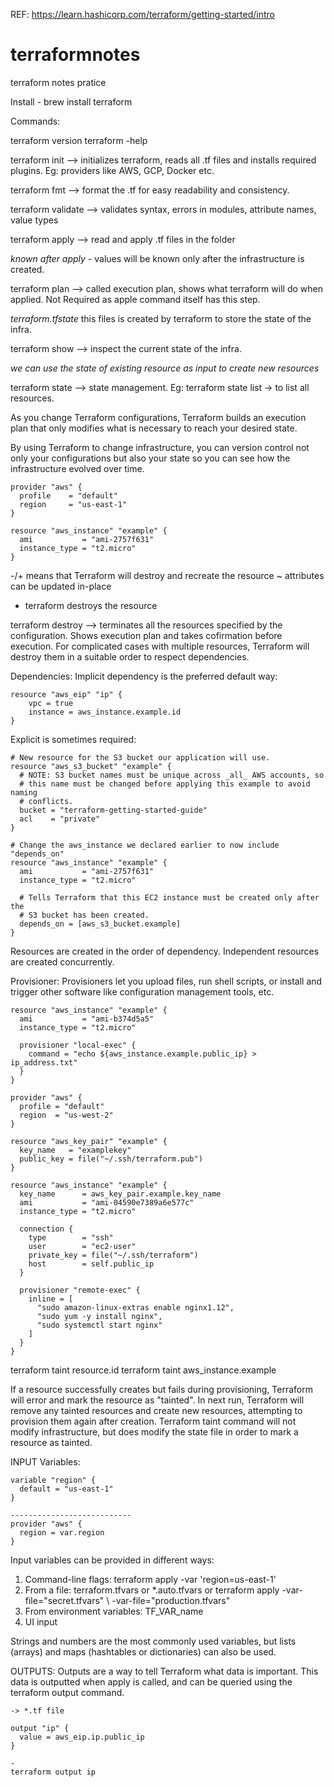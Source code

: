 REF: https://learn.hashicorp.com/terraform/getting-started/intro


# terraformnotes
terraform notes pratice

Install - brew install terraform

Commands:

terraform version
terraform -help

terraform init      --> initializes terraform, reads all .tf files and installs required plugins. Eg: providers like AWS, GCP, Docker etc.

terraform fmt       --> format the .tf for easy readability and consistency.

terraform validate  --> validates syntax, errors in modules, attribute names, value types

terraform apply     --> read and apply .tf files in the folder

*known after apply* - values will be known only after the infrastructure is created.

terraform plan      --> called execution plan, shows what terraform will do when applied. Not Required as apple command itself has this step.

*terraform.tfstate* this files is created by terraform to store the state of the infra.

terraform show      --> inspect the current state of the infra.

*we can use the state of existing resource as input to create new resources*

terraform state     --> state management. Eg: terraform state list -> to list all resources.

As you change Terraform configurations, Terraform builds an execution plan that only modifies what is necessary to reach your desired state.

By using Terraform to change infrastructure, you can version control not only your configurations but also your state so you can see how the infrastructure evolved over time.

```
provider "aws" {
  profile    = "default"
  region     = "us-east-1"
}

resource "aws_instance" "example" {
  ami           = "ami-2757f631"
  instance_type = "t2.micro"
}
```
-/+ means that Terraform will destroy and recreate the resource
~   attributes can be updated in-place 
-   terraform destroys the resource

terraform destroy   -->  terminates all the resources specified by the configuration. Shows execution plan and takes cofirmation before execution. For complicated cases with multiple resources, Terraform will destroy them in a suitable order to respect dependencies.

Dependencies:
Implicit dependency is the preferred default way:
```
resource "aws_eip" "ip" {
    vpc = true
    instance = aws_instance.example.id
}

```

Explicit is sometimes required:
```
# New resource for the S3 bucket our application will use.
resource "aws_s3_bucket" "example" {
  # NOTE: S3 bucket names must be unique across _all_ AWS accounts, so
  # this name must be changed before applying this example to avoid naming
  # conflicts.
  bucket = "terraform-getting-started-guide"
  acl    = "private"
}

# Change the aws_instance we declared earlier to now include "depends_on"
resource "aws_instance" "example" {
  ami           = "ami-2757f631"
  instance_type = "t2.micro"

  # Tells Terraform that this EC2 instance must be created only after the
  # S3 bucket has been created.
  depends_on = [aws_s3_bucket.example]
}

```

Resources are created in the order of dependency. Independent resources are created concurrently.

Provisioner:
Provisioners let you upload files, run shell scripts, or install and trigger other software like configuration management tools, etc.

```
resource "aws_instance" "example" {
  ami           = "ami-b374d5a5"
  instance_type = "t2.micro"

  provisioner "local-exec" {
    command = "echo ${aws_instance.example.public_ip} > ip_address.txt"
  }
}

```


```
provider "aws" {
  profile = "default"
  region  = "us-west-2"
}

resource "aws_key_pair" "example" {
  key_name   = "examplekey"
  public_key = file("~/.ssh/terraform.pub")
}

resource "aws_instance" "example" {
  key_name      = aws_key_pair.example.key_name
  ami           = "ami-04590e7389a6e577c"
  instance_type = "t2.micro"

  connection {
    type        = "ssh"
    user        = "ec2-user"
    private_key = file("~/.ssh/terraform")
    host        = self.public_ip
  }

  provisioner "remote-exec" {
    inline = [
      "sudo amazon-linux-extras enable nginx1.12",
      "sudo yum -y install nginx",
      "sudo systemctl start nginx"
    ]
  }
}

```

terraform taint resource.id
terraform taint aws_instance.example

If a resource successfully creates but fails during provisioning, Terraform will error and mark the resource as "tainted". In next run, Terraform will remove any tainted resources and create new resources, attempting to provision them again after creation. Terraform taint command will not modify infrastructure, but does modify the state file in order to mark a resource as tainted. 


INPUT Variables:

```
variable "region" {
  default = "us-east-1"
}

---------------------------
provider "aws" {
  region = var.region
}

```
Input variables can be provided in different ways:
1. Command-line flags: terraform apply -var 'region=us-east-1'
2. From a file: terraform.tfvars or *.auto.tfvars or terraform apply -var-file="secret.tfvars" \ -var-file="production.tfvars"
3. From environment variables: TF_VAR_name
4. UI input

Strings and numbers are the most commonly used variables, but lists (arrays) and maps (hashtables or dictionaries) can also be used.

OUTPUTS:
Outputs are a way to tell Terraform what data is important. This data is outputted when apply is called, and can be queried using the terraform output command.

```
-> *.tf file

output "ip" {
  value = aws_eip.ip.public_ip
}

-
terraform output ip
```


